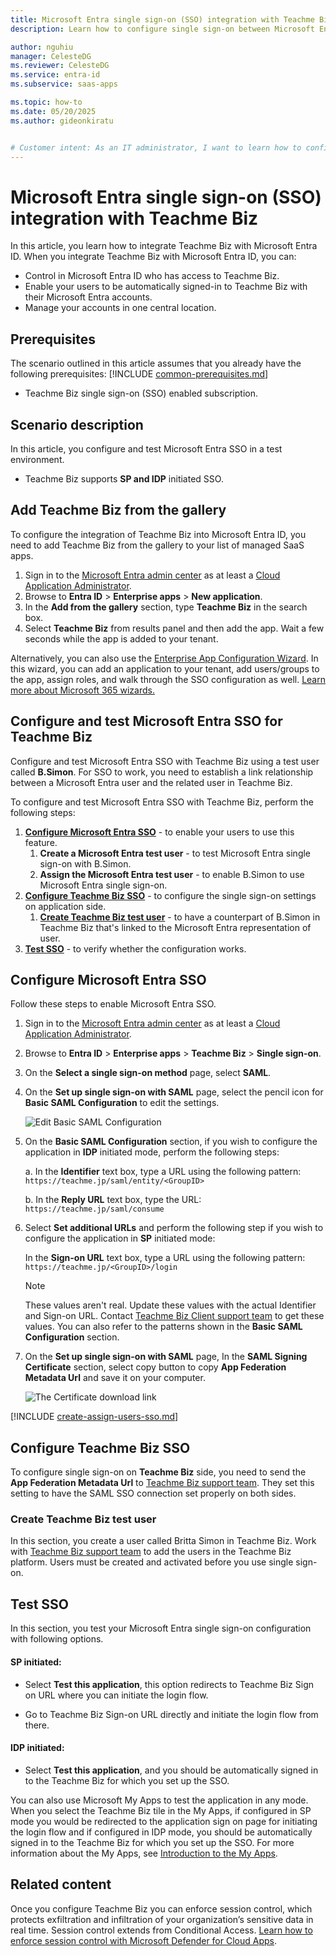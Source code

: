 ```yaml
---
title: Microsoft Entra single sign-on (SSO) integration with Teachme Biz
description: Learn how to configure single sign-on between Microsoft Entra ID and Teachme Biz.

author: nguhiu
manager: CelesteDG
ms.reviewer: CelesteDG
ms.service: entra-id
ms.subservice: saas-apps

ms.topic: how-to
ms.date: 05/20/2025
ms.author: gideonkiratu


# Customer intent: As an IT administrator, I want to learn how to configure single sign-on between Microsoft Entra ID and Teachme Biz so that I can control who has access to Teachme Biz, enable automatic sign-in with Microsoft Entra accounts, and manage my accounts in one central location.
---
```


# Microsoft Entra single sign-on (SSO) integration with Teachme Biz

In this article,  you learn how to integrate Teachme Biz with Microsoft Entra ID. When you integrate Teachme Biz with Microsoft Entra ID, you can:

* Control in Microsoft Entra ID who has access to Teachme Biz.
* Enable your users to be automatically signed-in to Teachme Biz with their Microsoft Entra accounts.
* Manage your accounts in one central location.

## Prerequisites
The scenario outlined in this article assumes that you already have the following prerequisites:
[!INCLUDE [common-prerequisites.md](~/identity/saas-apps/includes/common-prerequisites.md)]
* Teachme Biz single sign-on (SSO) enabled subscription.

## Scenario description

In this article,  you configure and test Microsoft Entra SSO in a test environment.

* Teachme Biz supports **SP and IDP** initiated SSO.

## Add Teachme Biz from the gallery

To configure the integration of Teachme Biz into Microsoft Entra ID, you need to add Teachme Biz from the gallery to your list of managed SaaS apps.

1. Sign in to the [Microsoft Entra admin center](https://entra.microsoft.com) as at least a [Cloud Application Administrator](~/identity/role-based-access-control/permissions-reference.md#cloud-application-administrator).
1. Browse to **Entra ID** > **Enterprise apps** > **New application**.
1. In the **Add from the gallery** section, type **Teachme Biz** in the search box.
1. Select **Teachme Biz** from results panel and then add the app. Wait a few seconds while the app is added to your tenant.

 Alternatively, you can also use the [Enterprise App Configuration Wizard](https://portal.office.com/AdminPortal/home?Q=Docs#/azureadappintegration). In this wizard, you can add an application to your tenant, add users/groups to the app, assign roles, and walk through the SSO configuration as well. [Learn more about Microsoft 365 wizards.](/microsoft-365/admin/misc/azure-ad-setup-guides)

<a name='configure-and-test-azure-ad-sso-for-teachme-biz'></a>

## Configure and test Microsoft Entra SSO for Teachme Biz

Configure and test Microsoft Entra SSO with Teachme Biz using a test user called **B.Simon**. For SSO to work, you need to establish a link relationship between a Microsoft Entra user and the related user in Teachme Biz.

To configure and test Microsoft Entra SSO with Teachme Biz, perform the following steps:

1. **[Configure Microsoft Entra SSO](#configure-azure-ad-sso)** - to enable your users to use this feature.
    1. **Create a Microsoft Entra test user** - to test Microsoft Entra single sign-on with B.Simon.
    1. **Assign the Microsoft Entra test user** - to enable B.Simon to use Microsoft Entra single sign-on.
1. **[Configure Teachme Biz SSO](#configure-teachme-biz-sso)** - to configure the single sign-on settings on application side.
    1. **[Create Teachme Biz test user](#create-teachme-biz-test-user)** - to have a counterpart of B.Simon in Teachme Biz that's linked to the Microsoft Entra representation of user.
1. **[Test SSO](#test-sso)** - to verify whether the configuration works.

<a name='configure-azure-ad-sso'></a>

## Configure Microsoft Entra SSO

Follow these steps to enable Microsoft Entra SSO.

1. Sign in to the [Microsoft Entra admin center](https://entra.microsoft.com) as at least a [Cloud Application Administrator](~/identity/role-based-access-control/permissions-reference.md#cloud-application-administrator).
1. Browse to **Entra ID** > **Enterprise apps** > **Teachme Biz** > **Single sign-on**.
1. On the **Select a single sign-on method** page, select **SAML**.
1. On the **Set up single sign-on with SAML** page, select the pencil icon for **Basic SAML Configuration** to edit the settings.

   ![Edit Basic SAML Configuration](common/edit-urls.png)

1. On the **Basic SAML Configuration** section, if you wish to configure the application in **IDP** initiated mode, perform the following steps:

    a. In the **Identifier** text box, type a URL using the following pattern:
    `https://teachme.jp/saml/entity/<GroupID>`

    b. In the **Reply URL** text box, type the URL:
    `https://teachme.jp/saml/consume`

1. Select **Set additional URLs** and perform the following step if you wish to configure the application in **SP** initiated mode:

    In the **Sign-on URL** text box, type a URL using the following pattern:
    `https://teachme.jp/<GroupID>/login`

	> [!NOTE]
	> These values aren't real. Update these values with the actual Identifier and Sign-on URL. Contact [Teachme Biz Client support team](mailto:support@teachme.jp) to get these values. You can also refer to the patterns shown in the **Basic SAML Configuration** section.

1. On the **Set up single sign-on with SAML** page, In the **SAML Signing Certificate** section, select copy button to copy **App Federation Metadata Url** and save it on your computer.

	![The Certificate download link](common/copy-metadataurl.png)

<a name='create-an-azure-ad-test-user'></a>

[!INCLUDE [create-assign-users-sso.md](~/identity/saas-apps/includes/create-assign-users-sso.md)]

## Configure Teachme Biz SSO

To configure single sign-on on **Teachme Biz** side, you need to send the **App Federation Metadata Url** to [Teachme Biz support team](mailto:support@teachme.jp). They set this setting to have the SAML SSO connection set properly on both sides.

### Create Teachme Biz test user

In this section, you create a user called Britta Simon in Teachme Biz. Work with [Teachme Biz support team](mailto:support@teachme.jp) to add the users in the Teachme Biz platform. Users must be created and activated before you use single sign-on.

## Test SSO 

In this section, you test your Microsoft Entra single sign-on configuration with following options. 

#### SP initiated:

* Select **Test this application**, this option redirects to Teachme Biz Sign on URL where you can initiate the login flow.  

* Go to Teachme Biz Sign-on URL directly and initiate the login flow from there.

#### IDP initiated:

* Select **Test this application**, and you should be automatically signed in to the Teachme Biz for which you set up the SSO. 

You can also use Microsoft My Apps to test the application in any mode. When you select the Teachme Biz tile in the My Apps, if configured in SP mode you would be redirected to the application sign on page for initiating the login flow and if configured in IDP mode, you should be automatically signed in to the Teachme Biz for which you set up the SSO. For more information about the My Apps, see [Introduction to the My Apps](https://support.microsoft.com/account-billing/sign-in-and-start-apps-from-the-my-apps-portal-2f3b1bae-0e5a-4a86-a33e-876fbd2a4510).

## Related content

Once you configure Teachme Biz you can enforce session control, which protects exfiltration and infiltration of your organization’s sensitive data in real time. Session control extends from Conditional Access. [Learn how to enforce session control with Microsoft Defender for Cloud Apps](/cloud-app-security/proxy-deployment-aad).
